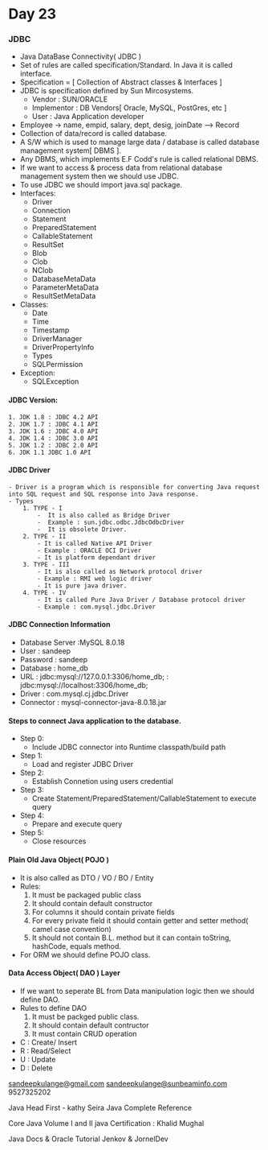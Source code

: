 # Day 23
### JDBC
* Java DataBase Connectivity( JDBC )
* Set of rules are called specification/Standard. In Java it is called interface.
* Specification = [ Collection of Abstract classes & Interfaces ]
* JDBC is specification defined by Sun Mircosystems.
    * Vendor        :   SUN/ORACLE
    * Implementor   :   DB Vendors[ Oracle, MySQL, PostGres, etc ]
    * User          :   Java Application developer
* Employee -> name, empid, salary, dept, desig, joinDate --> Record
* Collection of data/record is called database.
* A S/W which is used to manage large data / database is called database management system[ DBMS ].
* Any DBMS, which implements E.F Codd's rule is called relational DBMS.
* If we want to access & process data from relational database management system then we should use JDBC.
* To use JDBC we should import java.sql package.
* Interfaces:
    - Driver    
    - Connection
    - Statement
    - PreparedStatement
    - CallableStatement
    - ResultSet
    - Blob
    - Clob
    - NClob
    - DatabaseMetaData
    - ParameterMetaData
    - ResultSetMetaData
* Classes:
    - Date
    - Time
    - Timestamp
    - DriverManager
    - DriverPropertyInfo
    - Types
    - SQLPermission
* Exception:
    - SQLException
#### JDBC Version:
    1. JDK 1.8 : JDBC 4.2 API
    2. JDK 1.7 : JDBC 4.1 API
    3. JDK 1.6 : JDBC 4.0 API
    4. JDK 1.4 : JDBC 3.0 API
    5. JDK 1.2 : JDBC 2.0 API
    6. JDK 1.1 JDBC 1.0 API 
#### JDBC Driver
    - Driver is a program which is responsible for converting Java request into SQL request and SQL response into Java response.
    - Types
        1. TYPE - I
            -  It is also called as Bridge Driver
            -  Example : sun.jdbc.odbc.JdbcOdbcDriver
            -  It is obsolete Driver.
        2. TYPE - II
            - It is called Native API Driver
            - Example : ORACLE OCI Driver
            - It is platform dependant driver 
        3. TYPE - III
            - It is also called as Network protocol driver
            - Example : RMI web logic driver
            - It is pure java driver.
        4. TYPE - IV
            - It is called Pure Java Driver / Database protocol driver
            - Example : com.mysql.jdbc.Driver
#### JDBC Connection Information
* Database Server   :MySQL 8.0.18
* User  :   sandeep
* Password  :   sandeep
* Database  :   home_db
* URL       :   jdbc:mysql://127.0.0.1:3306/home_db;
            :   jdbc:mysql://localhost:3306/home_db;
* Driver    :   com.mysql.cj.jdbc.Driver
* Connector :   mysql-connector-java-8.0.18.jar
#### Steps to connect Java application to the database.
* Step 0:
    - Include JDBC connector into Runtime classpath/build path
* Step 1:
    - Load and register JDBC Driver
* Step 2:
    - Establish Connetion using users credential
* Step 3:
    - Create Statement/PreparedStatement/CallableStatement to execute query
* Step 4:
    - Prepare and execute query
* Step 5:
    - Close resources

#### Plain Old Java Object( POJO )
* It is also called as DTO / VO / BO / Entity
* Rules:
    1. It must be packaged public class
    2. It should contain default constructor
    3. For columns it should contain private fields
    4. For every private field it should contain getter and setter method( camel case convention)
    5. It should not contain B.L. method but it can contain toString, hashCode, equals method.
* For ORM we should define POJO class.
#### Data Access Object( DAO ) Layer
* If we want to seperate BL from Data manipulation logic then we should define DAO.
* Rules to define DAO
    1. It must be packged public class.
    2. It should contain default contructor
    3. It must contain CRUD operation
* C :   Create/ Insert
* R :   Read/Select
* U :   Update
* D :   Delete


sandeepkulange@gmail.com
sandeepkulange@sunbeaminfo.com
9527325202

Java Head First -   kathy Seira
Java Complete Reference

Core Java Volume I and II
java Certification : Khalid Mughal

Java Docs & Oracle Tutorial
Jenkov & JornelDev